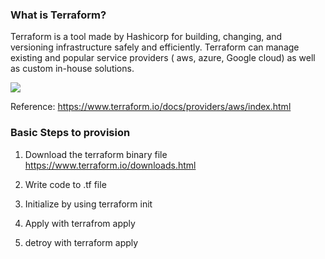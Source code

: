 ### What is Terraform? 
Terraform is a tool made by Hashicorp for building, changing, and versioning infrastructure safely and efficiently. Terraform can manage existing and popular service providers ( aws, azure, Google cloud) as well as custom in-house solutions.

![](https://cloudblogs.microsoft.com/uploads/prod/sites/37/2018/04/hashicorp-terraform-banner.png)

Reference:
https://www.terraform.io/docs/providers/aws/index.html

### Basic Steps to provision

1) Download the terraform binary file 
https://www.terraform.io/downloads.html

2) Write code to .tf file
3) Initialize by using terraform init
4) Apply with terrafrom apply
5) detroy with terraform apply
